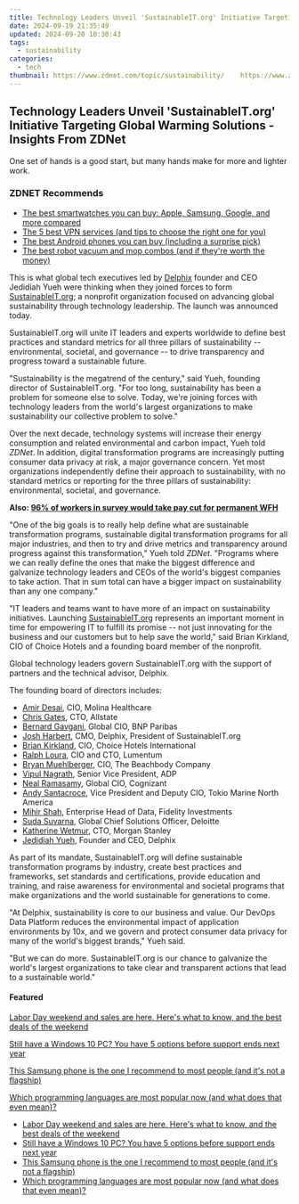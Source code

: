 ```yaml
---
title: Technology Leaders Unveil 'SustainableIT.org' Initiative Targeting Global Warming Solutions - Insights From ZDNet
date: 2024-09-19 21:35:49
updated: 2024-09-20 10:30:43
tags:
  - sustainability
categories:
  - tech
thumbnail: https://www.zdnet.com/topic/sustainability/    https://www.zdnet.com/a/img/resize/c0d4a14898133b4fee3e24a2fe06e00c205d8ff6/2021/08/11/b28f99d8-41b8-4a13-bfb4-4c87b6c300bb/it-sustainability.jpg?width=170&height=96&fit=crop&auto=webp
---
```


## Technology Leaders Unveil 'SustainableIT.org' Initiative Targeting Global Warming Solutions - Insights From ZDNet

One set of hands is a good start, but many hands make for more and lighter work.

### **ZDNET** Recommends

* [The best smartwatches you can buy: Apple, Samsung, Google, and more compared](https://www.zdnet.com/article/best-smartwatch/)
* [The 5 best VPN services (and tips to choose the right one for you)](https://www.zdnet.com/article/best-vpn/)
* [The best Android phones you can buy (including a surprise pick)](https://www.zdnet.com/article/best-android-phone/)
* [The best robot vacuum and mop combos (and if they're worth the money)](https://www.zdnet.com/article/best-robot-vacuum-mop/)

This is what global tech executives led by [Delphix](https://delphix.com) founder and CEO Jedidiah Yueh were thinking when they joined forces to form [SustainableIT.org](https://www.sustainableit.org/); a nonprofit organization focused on advancing global sustainability through technology leadership. The launch was announced today.

SustainableIT.org will unite IT leaders and experts worldwide to define best practices and standard metrics for all three pillars of sustainability -- environmental, societal, and governance -- to drive transparency and progress toward a sustainable future.

"Sustainability is the megatrend of the century," said Yueh, founding director of SustainableIT.org. "For too long, sustainability has been a problem for someone else to solve. Today, we're joining forces with technology leaders from the world's largest organizations to make sustainability our collective problem to solve."

Over the next decade, technology systems will increase their energy consumption and related environmental and carbon impact, Yueh told _ZDNet_. In addition, digital transformation programs are increasingly putting consumer data privacy at risk, a major governance concern. Yet most organizations independently define their approach to sustainability, with no standard metrics or reporting for the three pillars of sustainability: environmental, societal, and governance.

**Also: [96% of workers in survey would take pay cut for permanent WFH](https://www.zdnet.com/article/96-of-workers-surveyed-would-take-pay-cut-for-permanent-wfh/)**

"One of the big goals is to really help define what are sustainable transformation programs, sustainable digital transformation programs for all major industries, and then to try and drive metrics and transparency around progress against this transformation," Yueh told _ZDNet_. "Programs where we can really define the ones that make the biggest difference and galvanize technology leaders and CEOs of the world's biggest companies to take action. That in sum total can have a bigger impact on sustainability than any one company."

"IT leaders and teams want to have more of an impact on sustainability initiatives. Launching [SustainableIT.org](https://www.sustainableit.org) represents an important moment in time for empowering IT to fulfill its promise -- not just innovating for the business and our customers but to help save the world," said Brian Kirkland, CIO of Choice Hotels and a founding board member of the nonprofit.

Global technology leaders govern SustainableIT.org with the support of partners and the technical advisor, Delphix. 

The founding board of directors includes:

* [Amir Desai](https://www.linkedin.com/in/amirdesai/), CIO, Molina Healthcare
* [Chris Gates](https://www.linkedin.com/in/gateschris/), CTO, Allstate
* [Bernard Gavgani](https://www.linkedin.com/in/bernard-gavgani-094a0715b/), Global CIO, BNP Paribas
* [Josh Harbert](https://www.linkedin.com/in/joshharbert/), CMO, Delphix, President of SustainableIT.org
* [Brian Kirkland](https://www.linkedin.com/in/brianjkirkland/), CIO, Choice Hotels International
* [Ralph Loura](https://www.linkedin.com/in/ralphloura/), CIO and CTO, Lumentum
* [Bryan Muehlberger](https://www.linkedin.com/in/bryanmuehlberger/), CIO, The Beachbody Company
* [Vipul Nagrath](https://www.linkedin.com/in/vipul-nagrath-263b9a49/), Senior Vice President, ADP
* [Neal Ramasamy](https://www.linkedin.com/in/nealramasamy/), Global CIO, Cognizant
* [Andy Santacroce](https://www.linkedin.com/in/andysantacroce/), Vice President and Deputy CIO, Tokio Marine North America
* [Mihir Shah](https://www.linkedin.com/in/mihirshah16/), Enterprise Head of Data, Fidelity Investments
* [Suda Suvarna](https://www.linkedin.com/in/suda-suvarna-8561138/), Global Chief Solutions Officer, Deloitte
* [Katherine Wetmur](https://www.linkedin.com/in/katherine-wetmur-9399744/), CTO, Morgan Stanley
* [Jedidiah Yueh](https://www.linkedin.com/in/jedidiahyueh/), Founder and CEO, Delphix

As part of its mandate, SustainableIT.org will define sustainable transformation programs by industry, create best practices and frameworks, set standards and certifications, provide education and training, and raise awareness for environmental and societal programs that make organizations and the world sustainable for generations to come.

"At Delphix, sustainability is core to our business and value. Our DevOps Data Platform reduces the environmental impact of application environments by 10x, and we govern and protect consumer data privacy for many of the world's biggest brands," Yueh said. 

"But we can do more. SustainableIT.org is our chance to galvanize the world's largest organizations to take clear and transparent actions that lead to a sustainable world."

#### Featured

[Labor Day weekend and sales are here. Here's what to know, and the best deals of the weekend](https://www.zdnet.com/article/labor-day-deals-everything-to-know-08-31-2024/ "Labor Day weekend and sales are here. Here's what to know, and the best deals of the weekend")

[Still have a Windows 10 PC? You have 5 options before support ends next year](https://www.zdnet.com/article/still-have-a-windows-10-pc-you-have-5-options-before-support-ends-next-year/ "Still have a Windows 10 PC? You have 5 options before support ends next year")

[This Samsung phone is the one I recommend to most people (and it's not a flagship)](https://www.zdnet.com/article/this-samsung-phone-is-the-one-i-recommend-to-most-people-and-its-not-a-flagship/ "This Samsung phone is the one I recommend to most people (and it's not a flagship)")

[Which programming languages are most popular now (and what does that even mean)?](https://www.zdnet.com/article/the-most-popular-programming-languages-in-2024-and-what-that-even-means/ "Which programming languages are most popular now (and what does that even mean)?")

* [Labor Day weekend and sales are here. Here's what to know, and the best deals of the weekend](https://www.zdnet.com/article/labor-day-deals-everything-to-know-08-31-2024/ "Labor Day weekend and sales are here. Here's what to know, and the best deals of the weekend")
* [Still have a Windows 10 PC? You have 5 options before support ends next year](https://www.zdnet.com/article/still-have-a-windows-10-pc-you-have-5-options-before-support-ends-next-year/ "Still have a Windows 10 PC? You have 5 options before support ends next year")
* [This Samsung phone is the one I recommend to most people (and it's not a flagship)](https://www.zdnet.com/article/this-samsung-phone-is-the-one-i-recommend-to-most-people-and-its-not-a-flagship/ "This Samsung phone is the one I recommend to most people (and it's not a flagship)")
* [Which programming languages are most popular now (and what does that even mean)?](https://www.zdnet.com/article/the-most-popular-programming-languages-in-2024-and-what-that-even-means/ "Which programming languages are most popular now (and what does that even mean)?")

<ins class="adsbygoogle"
     style="display:block"
     data-ad-format="autorelaxed"
     data-ad-client="ca-pub-7571918770474297"
     data-ad-slot="1223367746"></ins>



<ins class="adsbygoogle"
     style="display:block"
     data-ad-client="ca-pub-7571918770474297"
     data-ad-slot="8358498916"
     data-ad-format="auto"
     data-full-width-responsive="true"></ins>
